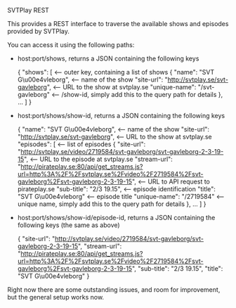 SVTPlay REST

This provides a REST interface to traverse the available shows and episodes 
provided by SVTPlay.

You can access it using the following paths:

- host:port/shows, returns a JSON containing the following keys

    {
      "shows": [ <-- outer key, containing a list of shows
        {
          "name": "SVT G\u00e4vleborg", <-- name of the show
          "site-url": "http://svtplay.se/svt-gavleborg", <-- URL to the show at svtplay.se
          "unique-name": "/svt-gavleborg" <-- /show-id, simply add this to the query path for details
        }, 
    ... ]
    }

- host:port/shows/show-id, returns a JSON containing the following keys

    {
      "name": "SVT G\u00e4vleborg", <-- name of the show
      "site-url": "http://svtplay.se/svt-gavleborg", <-- URL to the show at svtplay.se
      "episodes": [ <-- list of episodes
        {
          "site-url": "http://svtplay.se/video/2719584/svt-gavleborg/svt-gavleborg-2-3-19-15", <-- URL to the episode at svtplay.se
          "stream-url": "http://pirateplay.se:80/api/get_streams.js?url=http%3A%2F%2Fsvtplay.se%2Fvideo%2F2719584%2Fsvt-gavleborg%2Fsvt-gavleborg-2-3-19-15", <-- URL to API request to pirateplay.se
          "sub-title": "2/3 19.15", <-- episode identification
          "title": "SVT G\u00e4vleborg" <-- episode title
          "unique-name": "/2719584" <-- unique name, simply add this to the query path for details
        }, 
    ... ]
    }

- host:port/shows/show-id/episode-id, returns a JSON containing the following keys (the same as above)

    {
      "site-url": "http://svtplay.se/video/2719584/svt-gavleborg/svt-gavleborg-2-3-19-15", 
      "stream-url": "http://pirateplay.se:80/api/get_streams.js?url=http%3A%2F%2Fsvtplay.se%2Fvideo%2F2719584%2Fsvt-gavleborg%2Fsvt-gavleborg-2-3-19-15", 
      "sub-title": "2/3 19.15", 
      "title": "SVT G\u00e4vleborg"
    }

Right now there are some outstanding issues, and room for improvement, but the general setup works now.